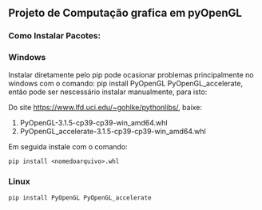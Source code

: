 ## Projeto de Computação grafica em pyOpenGL


### Como Instalar Pacotes:

### Windows

Instalar diretamente pelo pip pode ocasionar problemas principalmente
no windows com o comando: pip install PyOpenGL PyOpenGL_accelerate, então
pode ser nescessário instalar manualmente, para isto:

Do site https://www.lfd.uci.edu/~gohlke/pythonlibs/, baixe:

1. PyOpenGL-3.1.5-cp39-cp39-win_amd64.whl
2. PyOpenGL_accelerate-3.1.5-cp39-cp39-win_amd64.whl

Em seguida instale com o comando:
```
pip install <nomedoarquivo>.whl
```

### Linux

```
pip install PyOpenGL PyOpenGL_accelerate

```
